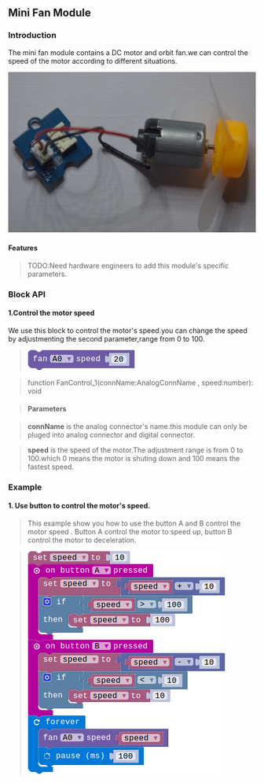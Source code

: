 ## Mini Fan Module

### Introduction

The mini fan module contains a DC motor and  orbit fan.we can control the speed of the motor according to different situations.

![module_pic](./image/modules/minifan.png)

#### Features

> TODO:Need hardware engineers to add this module's specific parameters.

### Block API

#### 1.Control the motor speed

We use this block to control the motor's speed.you can change the speed by adjustmenting the second parameter,range from 0 to 100.

> ![pic1](./image/Mini-Fan/control-speed.png)

> function FanControl_1(connName:AnalogConnName , speed:number): void

> #### Parameters

> **connName** is the analog connector's name.this module can only be pluged into analog connector and digital connector.

> **speed** is the speed of the motor.The adjustment range is from 0 to 100.which 0 means the motor is shuting down and 100 means the fastest speed. 

### Example

#### 1. Use button to control the motor's speed.

> This example show you how to use the button A and B control the motor speed . Button A control the motor to speed up, button B control the motor to deceleration.

> ![pic1](./image/Mini-Fan/button-speed.png)
